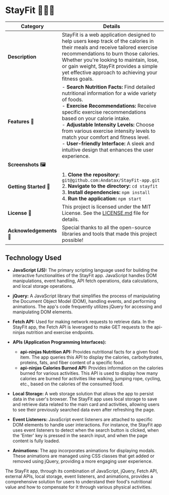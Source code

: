 # StayFit 🏋️‍♂️🍏

| **Category**           | **Details**                                              |
|-----------------------|----------------------------------------------------------|
| **Description**       | StayFit is a web application designed to help users keep track of the calories in their meals and receive tailored exercise recommendations to burn those calories. Whether you're looking to maintain, lose, or gain weight, StayFit provides a simple yet effective approach to achieving your fitness goals. |
| **Features 🌟**       | - **Search Nutrition Facts:** Find detailed nutritional information for a wide variety of foods. <br> - **Exercise Recommendations:** Receive specific exercise recommendations based on your calorie intake. <br> - **Adjustable Intensity Levels:** Choose from various exercise intensity levels to match your comfort and fitness level. <br> - **User-friendly Interface:** A sleek and intuitive design that enhances the user experience. |
| **Screenshots 🖼️**   |                                                          |
| **Getting Started 🚀**| 1. **Clone the repository:** `git@github.com:Andatax/StayFit-app.git` <br> 2. **Navigate to the directory:** `cd stayfit` <br> 3. **Install dependencies:** `npm install` <br> 4. **Run the application:** `npm start` |
| **License 📜**       | This project is licensed under the MIT License. See the [LICENSE.md](./LICENSE.md) file for details. |
| **Acknowledgements 👏** | Special thanks to all the open-source libraries and tools that made this project possible! |

## Technology Used

- **JavaScript (JS):** The primary scripting language used for building the interactive functionalities of the StayFit app. JavaScript handles DOM manipulations, event handling, API fetch operations, data calculations, and local storage operations.

- **jQuery:** A JavaScript library that simplifies the process of manipulating the Document Object Model (DOM), handling events, and performing animations. The app's code frequently utilizes jQuery for accessing and manipulating DOM elements.

- **Fetch API:** Used for making network requests to retrieve data. In the StayFit app, the Fetch API is leveraged to make GET requests to the api-ninjas nutrition and exercise endpoints.

- **APIs (Application Programming Interfaces):**
  - **api-ninjas Nutrition API:** Provides nutritional facts for a given food item. The app queries this API to display the calories, carbohydrates, proteins, fats, and fiber content of a specific food.
  - **api-ninjas Calories Burned API:** Provides information on the calories burned for various activities. This API is used to display how many calories are burned for activities like walking, jumping rope, cycling, etc., based on the calories of the consumed food.

- **Local Storage:** A web storage solution that allows the app to persist data in the user's browser. The StayFit app uses local storage to save and retrieve data related to the main card and activities, allowing users to see their previously searched data even after refreshing the page.

- **Event Listeners:** JavaScript event listeners are attached to specific DOM elements to handle user interactions. For instance, the StayFit app uses event listeners to detect when the search button is clicked, when the 'Enter' key is pressed in the search input, and when the page content is fully loaded.

- **Animations:** The app incorporates animations for displaying modals. These animations are managed using CSS classes that get added or removed using jQuery, providing a more engaging user experience.

The StayFit app, through its combination of JavaScript, jQuery, Fetch API, external APIs, local storage, event listeners, and animations, provides a comprehensive solution for users to understand their food's nutritional value and how to compensate for it through various physical activities.



